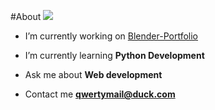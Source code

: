 #About
<img src="https://github.com/QwertyIsCoding/QwertyIsCoding/blob/main/Untitled.gif?raw=true"/>

- I’m currently working on [Blender-Portfolio](https://github.com/QwertyIsCoding/Blender-Portfolio)

- I’m currently learning **Python Development**

- Ask me about **Web development**

- Contact me **qwertymail@duck.com**

